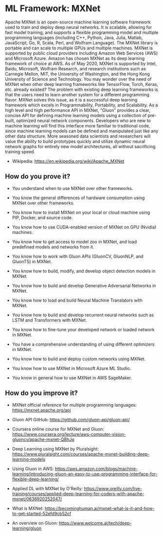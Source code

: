 # ML Framework: MXNet

Apache MXNet is an open-source machine learning software framework used to train and deploy deep neural networks. It is scalable, allowing for fast model training, and supports a flexible programming model and multiple programming languages (including C++, Python, Java, Julia, Matlab, JavaScript, Go, R, Scala, Perl, and Wolfram Language).
The MXNet library is portable and can scale to multiple GPUs and multiple machines. MXNet is supported by public cloud providers including Amazon Web Services (AWS) and Microsoft Azure. Amazon has chosen MXNet as its deep learning framework of choice at AWS. As of May 2020, MXNet is supported by Intel, Baidu, Microsoft, Wolfram Research, and research institutions such as Carnegie Mellon, MIT, the University of Washington, and the Hong Kong University of Science and Technology.
You may wonder over the need of MXNet when other deep learning frameworks like TensorFlow, Torch, Keras, etc. already existed? The problem with existing deep learning frameworks is that the users need to learn another system for a different programming flavor. MXNet solves this issue, as it is a successful deep learning framework which excels in Programmability, Portability, and Scalability.
As a high level and high performance API in MXNet, "Gluon" provides a clear, concise API for defining machine learning models using a collection of pre-built, optimized neural network components. Developers who are new to machine learning will find this interface more familiar to traditional code, since machine learning models can be defined and manipulated just like any other data structure. More seasoned data scientists and researchers will value the ability to build prototypes quickly and utilize dynamic neural network graphs for entirely new model architectures, all without sacrificing training speed.

- Wikipedia: https://en.wikipedia.org/wiki/Apache_MXNet

## How do you prove it?

- You understand when to use MXNet over other frameworks.

- You know the general differences of hardware consumption using MXNet over other frameworks.

- You know how to install MXNet on your local or cloud machine using PIP, Docker, and source code.

- You know how to use CUDA-enabled version of MXNet on GPU (Nvidia) machines.

- You know how to get access to model zoo in MXNet, and load predefined models and networks from it.

- You know how to work with Gluon APIs (GluonCV, GluonNLP, and GluonTS) in MXNet.

- You know how to build, modify, and develop object detection models in MXNet.

- You know how to build and develop Generative Adversarial Networks in MXNet.

- You know how to load and build Neural Machine Translators with MXNet.

- You know how to build and develop recurrent neural networks such as LSTM and Transformers with MXNet.

- You know how to fine-tune your developed network or loaded network in MXNet.

- You have a comprehensive understanding of using different optimizers in MXNet.

- You know how to build and deploy custom networks using MXNet.

- You know how to use MXNet in Microsoft Azure ML Studio.

- You know in general how to use MXNet in AWS SageMaker.

## How do you improve it?

- MXNet official reference for multiple programming languages: https://mxnet.apache.org/api

- Gluon API GitHub: https://github.com/gluon-api/gluon-api/

- Coursera online course for MXNet and Gluon: https://www.coursera.org/lecture/aws-computer-vision-gluoncv/apache-mxnet-QBhJq

- Deep Learning using MXNet by Pluralsight: https://www.pluralsight.com/courses/apache-mxnet-building-deep-learning-models

- Using Gluon in AWS: https://aws.amazon.com/blogs/machine-learning/introducing-gluon-an-easy-to-use-programming-interface-for-flexible-deep-learning/

- Applied DL with MXNet by O'Reilly: https://www.oreilly.com/live-training/courses/applied-deep-learning-for-coders-with-apache-mxnet/0636920252047/

- What is MXNet: https://becominghuman.ai/mxnet-what-is-it-and-how-to-get-started-52efd9cb52cf

- An overview on Gluon: https://www.welcome.ai/tech/deep-learning/gluon
